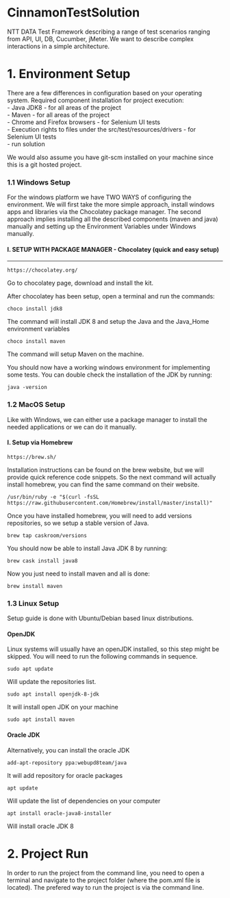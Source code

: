 # CinnamonTestSolution

NTT DATA Test Framework describing a range of test scenarios ranging from API, UI, DB, Cucumber, jMeter. We want to  describe complex interactions in a simple architecture.

# 1. Environment Setup

There are a few differences in configuration based on your operating system. 
Required component installation for project execution: <br>
	- Java JDK8 - for all areas of the project <br> 
	- Maven - for all areas of the project <br>
	- Chrome and Firefox browsers - for Selenium UI tests <br>
	- Execution rights to files under the src/test/resources/drivers - for Selenium UI tests  <br>
	- run solution <br>
	
We would also assume you have git-scm installed on your machine since this is a git hosted project.

### 1.1 Windows Setup <a name="1.1"></a>

For the windows platform we have TWO WAYS of configuring the environment. We will first take the more simple approach, install windows apps and libraries via the Chocolatey package manager. The second approach implies installing all the described components (maven and java) manually and setting up the Environment Variables under Windows manually.

#### I. SETUP WITH PACKAGE MANAGER - Chocolatey (quick and easy setup)
---

```
https://chocolatey.org/
```

Go to chocolatey page, download and install the kit.

After chocolatey has been setup, open a terminal and run the commands:

```
choco install jdk8
```
The command will install JDK 8 and setup the Java and the Java_Home environment variables

```
choco install maven
```
The command will setup Maven on the machine.

You should now have a working windows environment for implementing some tests. You can double check the installation of the JDK by running:

```
java -version
```

### 1.2 MacOS Setup <a name="1.2"></a>

Like with Windows, we can either use a package manager to install the needed applications or we can do it manually.

#### I. Setup via Homebrew

```
https://brew.sh/
```

Installation instructions can be found on the brew website, but we will provide quick reference code snippets. So the next command will actually install homebrew, you can find the same command on their website.

```
/usr/bin/ruby -e "$(curl -fsSL https://raw.githubusercontent.com/Homebrew/install/master/install)"
```


Once you have installed homebrew, you will need to add versions repositories, so we setup a stable version of Java.

```
brew tap caskroom/versions
```

You should now be able to install Java JDK 8 by running:

```
brew cask install java8
```

Now you just need to install maven and all is done:

```
brew install maven
```

### 1.3 Linux Setup <a name="1.3"></a>

Setup guide is done with Ubuntu/Debian based linux distributions.

#### OpenJDK

Linux systems will usually have an openJDK installed, so this step might be skipped. 
You will need to run the following commands in sequence.

```
sudo apt update
```

Will update the repositories list.

```
sudo apt install openjdk-8-jdk
```

It will install open JDK on your machine

```
sudo apt install maven
```

#### Oracle JDK

Alternatively, you can install the oracle JDK

```
add-apt-repository ppa:webupd8team/java
```

It will add repository for oracle packages

```
apt update
```

Will update the list of dependencies on your computer

```
apt install oracle-java8-installer
```

Will install oracle JDK 8



# 2. Project Run 

In order to run the project from the command line, you need to open a terminal and navigate to the project folder (where the pom.xml file is located). The prefered way to run the project is via the command line.  

